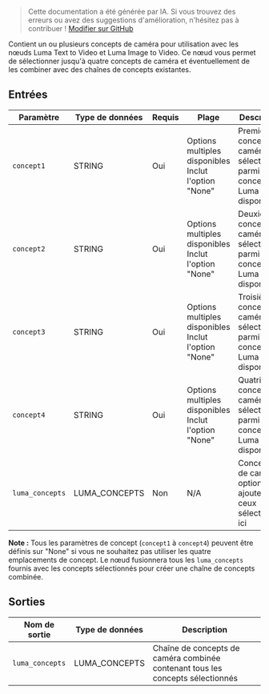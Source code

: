 > Cette documentation a été générée par IA. Si vous trouvez des erreurs ou avez des suggestions d'amélioration, n'hésitez pas à contribuer ! [Modifier sur GitHub](https://github.com/Comfy-Org/embedded-docs/blob/main/comfyui_embedded_docs/docs/LumaConceptsNode/fr.md)

Contient un ou plusieurs concepts de caméra pour utilisation avec les nœuds Luma Text to Video et Luma Image to Video. Ce nœud vous permet de sélectionner jusqu'à quatre concepts de caméra et éventuellement de les combiner avec des chaînes de concepts existantes.

## Entrées

| Paramètre | Type de données | Requis | Plage | Description |
|-----------|-----------|----------|-------|-------------|
| `concept1` | STRING | Oui | Options multiples disponibles<br>Inclut l'option "None" | Premier concept de caméra sélectionné parmi les concepts Luma disponibles |
| `concept2` | STRING | Oui | Options multiples disponibles<br>Inclut l'option "None" | Deuxième concept de caméra sélectionné parmi les concepts Luma disponibles |
| `concept3` | STRING | Oui | Options multiples disponibles<br>Inclut l'option "None" | Troisième concept de caméra sélectionné parmi les concepts Luma disponibles |
| `concept4` | STRING | Oui | Options multiples disponibles<br>Inclut l'option "None" | Quatrième concept de caméra sélectionné parmi les concepts Luma disponibles |
| `luma_concepts` | LUMA_CONCEPTS | Non | N/A | Concepts de caméra optionnels à ajouter à ceux sélectionnés ici |

**Note :** Tous les paramètres de concept (`concept1` à `concept4`) peuvent être définis sur "None" si vous ne souhaitez pas utiliser les quatre emplacements de concept. Le nœud fusionnera tous les `luma_concepts` fournis avec les concepts sélectionnés pour créer une chaîne de concepts combinée.

## Sorties

| Nom de sortie | Type de données | Description |
|-------------|-----------|-------------|
| `luma_concepts` | LUMA_CONCEPTS | Chaîne de concepts de caméra combinée contenant tous les concepts sélectionnés |
